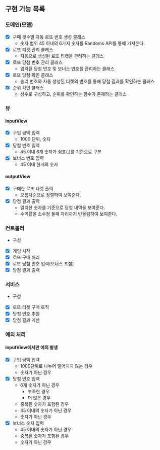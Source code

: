 ## 구현 기능 목록

### 도메인(모델)
- [x] 구매 갯수별 자동 로또 번호 생성 클래스
  - 숫자 범위 45 이내의 6가지 숫자를 Randoms API를 통해 가져온다.
- [x] 로또 티켓 관리 클래스
  - 자동으로 생성된 로또 티켓을 관리하는 클래스
- [x] 로또 당첨 번호 관리 클래스
  - 입력된 당첨 번호 및 보너스 번호를 관리하는 클래스
- [x] 로또 당첨 확인 클래스 
  - 승리 번호와 자동 생성된 티켓의 번호를 통해 당첨 결과를 확인하는 클래스
- [x] 순위 확인 클래스
  - 상수로 구성하고, 순위를 확인하는 함수가 존재하는 클래스 

### 뷰
#### inputView
- [x] 구입 금액 입력
    - 1000 단위, 숫자
- [x] 당첨 번호 입력
    - 45 이내 6개 숫자가 쉼표(,)를 기준으로 구분
- [x] 보너스 번호 입력
    - 45 이내 한개의 숫자

#### outputView
- [x] 구매한 로또 타켓 출력
    - 오름차순으로 정렬하여 보여준다.
- [x] 당첨 결과 출력
    - 일치한 숫자를 기준으로 당첨 내역을 보여준다.
    - 수익률을 소수점 둘째 자리까지 반올림하여 보여준다.

### 컨트롤러
- 구성
- [x] 게임 시작
- [x] 로또 구매 처리
- [x] 로또 당첨 번호 입력(보너스 포함)
- [x] 당첨 결과 출력

### 서비스
- 구성
- [x] 로또 티켓 구매 로직
- [x] 당첨 번호 추첨
- [x] 당첨 결과 계산

### 예외 처리
#### inputView에서만 예외 발생

- [x] 구입 금액 입력 
    - 1000단위로 나누어 떨어지지 않는 경우
    - 숫자가 아닌 경우
- [x] 당첨 번호 입력
    - 6개 숫자가 아닌 경우
      - 부족한 경우
      - 더 많은 경우
    - 중복된 숫자가 포함된 경우
    - 45 이내의 숫자가 아닌 경우
    - 숫자가 아닌 경우
- [x] 보너스 숫자 입력
    - 45 이내의 숫자가 아닌 경우
    - 중복된 숫자가 포함된 경우
    - 숫자가 아닌 경우


